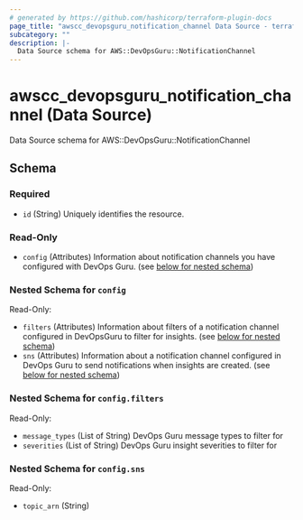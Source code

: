 ```yaml
---
# generated by https://github.com/hashicorp/terraform-plugin-docs
page_title: "awscc_devopsguru_notification_channel Data Source - terraform-provider-awscc"
subcategory: ""
description: |-
  Data Source schema for AWS::DevOpsGuru::NotificationChannel
---
```


# awscc_devopsguru_notification_channel (Data Source)

Data Source schema for AWS::DevOpsGuru::NotificationChannel



<!-- schema generated by tfplugindocs -->
## Schema

### Required

- `id` (String) Uniquely identifies the resource.

### Read-Only

- `config` (Attributes) Information about notification channels you have configured with DevOps Guru. (see [below for nested schema](#nestedatt--config))

<a id="nestedatt--config"></a>
### Nested Schema for `config`

Read-Only:

- `filters` (Attributes) Information about filters of a notification channel configured in DevOpsGuru to filter for insights. (see [below for nested schema](#nestedatt--config--filters))
- `sns` (Attributes) Information about a notification channel configured in DevOps Guru to send notifications when insights are created. (see [below for nested schema](#nestedatt--config--sns))

<a id="nestedatt--config--filters"></a>
### Nested Schema for `config.filters`

Read-Only:

- `message_types` (List of String) DevOps Guru message types to filter for
- `severities` (List of String) DevOps Guru insight severities to filter for


<a id="nestedatt--config--sns"></a>
### Nested Schema for `config.sns`

Read-Only:

- `topic_arn` (String)



